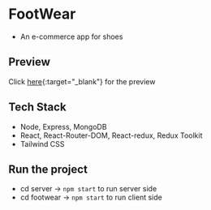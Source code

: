 # FootWear

- An e-commerce app for shoes

## Preview

Click [here](https://footwear-ecommerce.vercel.app/){:target="\_blank"} for the preview

## Tech Stack

- Node, Express, MongoDB
- React, React-Router-DOM, React-redux, Redux Toolkit
- Tailwind CSS

## Run the project

- cd server -> `npm start` to run server side
- cd footwear -> `npm start` to run client side

